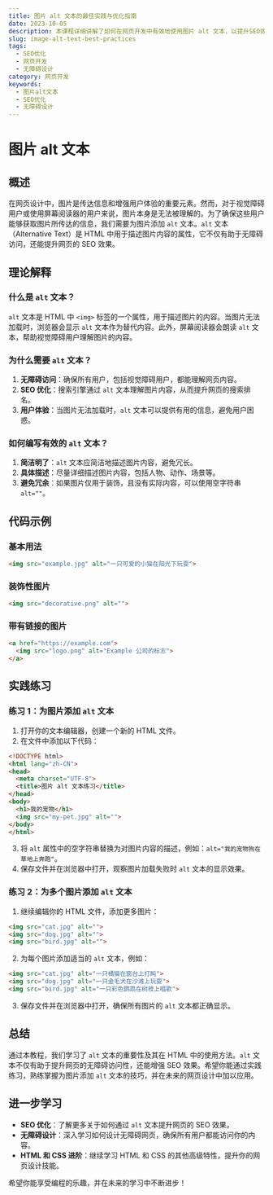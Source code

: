 ```yaml
---
title: 图片 alt 文本的最佳实践与优化指南
date: 2023-10-05
description: 本课程详细讲解了如何在网页开发中有效地使用图片 alt 文本，以提升SEO效果和用户体验。
slug: image-alt-text-best-practices
tags:
  - SEO优化
  - 网页开发
  - 无障碍设计
category: 网页开发
keywords:
  - 图片alt文本
  - SEO优化
  - 无障碍设计
---
```


# 图片 alt 文本

## 概述

在网页设计中，图片是传达信息和增强用户体验的重要元素。然而，对于视觉障碍用户或使用屏幕阅读器的用户来说，图片本身是无法被理解的。为了确保这些用户能够获取图片所传达的信息，我们需要为图片添加 `alt` 文本。`alt` 文本（Alternative Text）是 HTML 中用于描述图片内容的属性，它不仅有助于无障碍访问，还能提升网页的 SEO 效果。

## 理论解释

### 什么是 `alt` 文本？

`alt` 文本是 HTML 中 `<img>` 标签的一个属性，用于描述图片的内容。当图片无法加载时，浏览器会显示 `alt` 文本作为替代内容。此外，屏幕阅读器会朗读 `alt` 文本，帮助视觉障碍用户理解图片的内容。

### 为什么需要 `alt` 文本？

1. **无障碍访问**：确保所有用户，包括视觉障碍用户，都能理解网页内容。
2. **SEO 优化**：搜索引擎通过 `alt` 文本理解图片内容，从而提升网页的搜索排名。
3. **用户体验**：当图片无法加载时，`alt` 文本可以提供有用的信息，避免用户困惑。

### 如何编写有效的 `alt` 文本？

1. **简洁明了**：`alt` 文本应简洁地描述图片内容，避免冗长。
2. **具体描述**：尽量详细描述图片内容，包括人物、动作、场景等。
3. **避免冗余**：如果图片仅用于装饰，且没有实际内容，可以使用空字符串 `alt=""`。

## 代码示例

### 基本用法

```html
<img src="example.jpg" alt="一只可爱的小猫在阳光下玩耍">
```

### 装饰性图片

```html
<img src="decorative.png" alt="">
```

### 带有链接的图片

```html
<a href="https://example.com">
  <img src="logo.png" alt="Example 公司的标志">
</a>
```

## 实践练习

### 练习 1：为图片添加 `alt` 文本

1. 打开你的文本编辑器，创建一个新的 HTML 文件。
2. 在文件中添加以下代码：

```html
<!DOCTYPE html>
<html lang="zh-CN">
<head>
  <meta charset="UTF-8">
  <title>图片 alt 文本练习</title>
</head>
<body>
  <h1>我的宠物</h1>
  <img src="my-pet.jpg" alt="">
</body>
</html>
```

3. 将 `alt` 属性中的空字符串替换为对图片内容的描述，例如：`alt="我的宠物狗在草地上奔跑"`。
4. 保存文件并在浏览器中打开，观察图片加载失败时 `alt` 文本的显示效果。

### 练习 2：为多个图片添加 `alt` 文本

1. 继续编辑你的 HTML 文件，添加更多图片：

```html
<img src="cat.jpg" alt="">
<img src="dog.jpg" alt="">
<img src="bird.jpg" alt="">
```

2. 为每个图片添加适当的 `alt` 文本，例如：

```html
<img src="cat.jpg" alt="一只橘猫在窗台上打盹">
<img src="dog.jpg" alt="一只金毛犬在沙滩上玩耍">
<img src="bird.jpg" alt="一只彩色鹦鹉在树枝上唱歌">
```

3. 保存文件并在浏览器中打开，确保所有图片的 `alt` 文本都正确显示。

## 总结

通过本教程，我们学习了 `alt` 文本的重要性及其在 HTML 中的使用方法。`alt` 文本不仅有助于提升网页的无障碍访问性，还能增强 SEO 效果。希望你能通过实践练习，熟练掌握为图片添加 `alt` 文本的技巧，并在未来的网页设计中加以应用。

## 进一步学习

- **SEO 优化**：了解更多关于如何通过 `alt` 文本提升网页的 SEO 效果。
- **无障碍设计**：深入学习如何设计无障碍网页，确保所有用户都能访问你的内容。
- **HTML 和 CSS 进阶**：继续学习 HTML 和 CSS 的其他高级特性，提升你的网页设计技能。

希望你能享受编程的乐趣，并在未来的学习中不断进步！